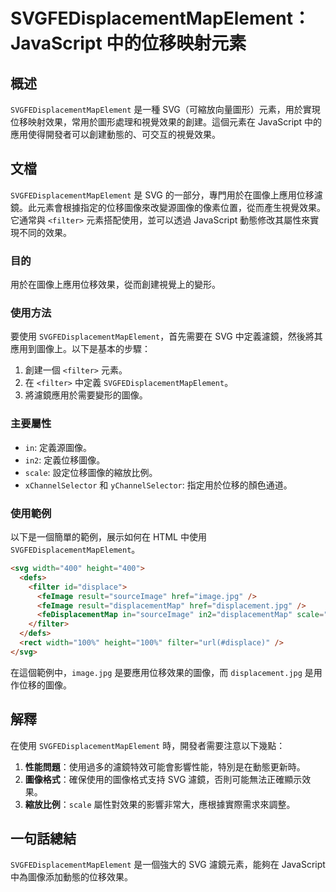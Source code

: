 <!--
Meta Description: # SVGFEDisplacementMapElement：JavaScript 中的位移映射元素 ## 概述 `SVGFEDisplacementMapElement` 是一種 SVG（可縮放向量圖形）元素，用於實現位移映射效果，常用於圖形處理和視覺效果的創建。這個元素在 JavaScript 中...
Meta Keywords: svgfedisplacementmapelement, svg, filter, javascript, jpg
-->

# SVGFEDisplacementMapElement：JavaScript 中的位移映射元素

## 概述
`SVGFEDisplacementMapElement` 是一種 SVG（可縮放向量圖形）元素，用於實現位移映射效果，常用於圖形處理和視覺效果的創建。這個元素在 JavaScript 中的應用使得開發者可以創建動態的、可交互的視覺效果。

## 文檔
`SVGFEDisplacementMapElement` 是 SVG 的一部分，專門用於在圖像上應用位移濾鏡。此元素會根據指定的位移圖像來改變源圖像的像素位置，從而產生視覺效果。它通常與 `<filter>` 元素搭配使用，並可以透過 JavaScript 動態修改其屬性來實現不同的效果。

### 目的
用於在圖像上應用位移效果，從而創建視覺上的變形。

### 使用方法
要使用 `SVGFEDisplacementMapElement`，首先需要在 SVG 中定義濾鏡，然後將其應用到圖像上。以下是基本的步驟：

1. 創建一個 `<filter>` 元素。
2. 在 `<filter>` 中定義 `SVGFEDisplacementMapElement`。
3. 將濾鏡應用於需要變形的圖像。

### 主要屬性
- `in`: 定義源圖像。
- `in2`: 定義位移圖像。
- `scale`: 設定位移圖像的縮放比例。
- `xChannelSelector` 和 `yChannelSelector`: 指定用於位移的顏色通道。

### 使用範例
以下是一個簡單的範例，展示如何在 HTML 中使用 `SVGFEDisplacementMapElement`。

```html
<svg width="400" height="400">
  <defs>
    <filter id="displace">
      <feImage result="sourceImage" href="image.jpg" />
      <feImage result="displacementMap" href="displacement.jpg" />
      <feDisplacementMap in="sourceImage" in2="displacementMap" scale="30" />
    </filter>
  </defs>
  <rect width="100%" height="100%" filter="url(#displace)" />
</svg>
```

在這個範例中，`image.jpg` 是要應用位移效果的圖像，而 `displacement.jpg` 是用作位移的圖像。

## 解釋
在使用 `SVGFEDisplacementMapElement` 時，開發者需要注意以下幾點：

1. **性能問題**：使用過多的濾鏡特效可能會影響性能，特別是在動態更新時。
2. **圖像格式**：確保使用的圖像格式支持 SVG 濾鏡，否則可能無法正確顯示效果。
3. **縮放比例**：`scale` 屬性對效果的影響非常大，應根據實際需求來調整。

## 一句話總結
`SVGFEDisplacementMapElement` 是一個強大的 SVG 濾鏡元素，能夠在 JavaScript 中為圖像添加動態的位移效果。